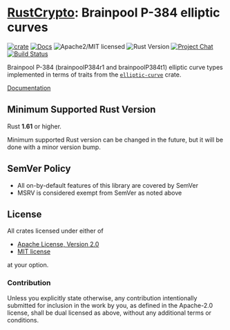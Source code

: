 # [RustCrypto]: Brainpool P-384 elliptic curves

[![crate][crate-image]][crate-link]
[![Docs][docs-image]][docs-link]
![Apache2/MIT licensed][license-image]
![Rust Version][rustc-image]
[![Project Chat][chat-image]][chat-link]
[![Build Status][build-image]][build-link]

Brainpool P-384 (brainpoolP384r1 and brainpoolP384t1) elliptic curve types
implemented in terms of traits from the [`elliptic-curve`] crate.

[Documentation][docs-link]

## Minimum Supported Rust Version

Rust **1.61** or higher.

Minimum supported Rust version can be changed in the future, but it will be
done with a minor version bump.

## SemVer Policy

- All on-by-default features of this library are covered by SemVer
- MSRV is considered exempt from SemVer as noted above

## License

All crates licensed under either of

 * [Apache License, Version 2.0](http://www.apache.org/licenses/LICENSE-2.0)
 * [MIT license](http://opensource.org/licenses/MIT)

at your option.

### Contribution

Unless you explicitly state otherwise, any contribution intentionally submitted
for inclusion in the work by you, as defined in the Apache-2.0 license, shall be
dual licensed as above, without any additional terms or conditions.

[//]: # (badges)

[crate-image]: https://buildstats.info/crate/bp384
[crate-link]: https://crates.io/crates/bp384
[docs-image]: https://docs.rs/bp384/badge.svg
[docs-link]: https://docs.rs/bp384/
[license-image]: https://img.shields.io/badge/license-Apache2.0/MIT-blue.svg
[rustc-image]: https://img.shields.io/badge/rustc-1.61+-blue.svg
[chat-image]: https://img.shields.io/badge/zulip-join_chat-blue.svg
[chat-link]: https://rustcrypto.zulipchat.com/#narrow/stream/260040-elliptic-curves
[build-image]: https://github.com/RustCrypto/elliptic-curves/workflows/bp384/badge.svg?branch=master&event=push
[build-link]: https://github.com/RustCrypto/elliptic-curves/actions?query=workflow:bp384

[//]: # (general links)

[RustCrypto]: https://github.com/rustcrypto/
[`elliptic-curve`]: https://github.com/RustCrypto/traits/tree/master/elliptic-curve
